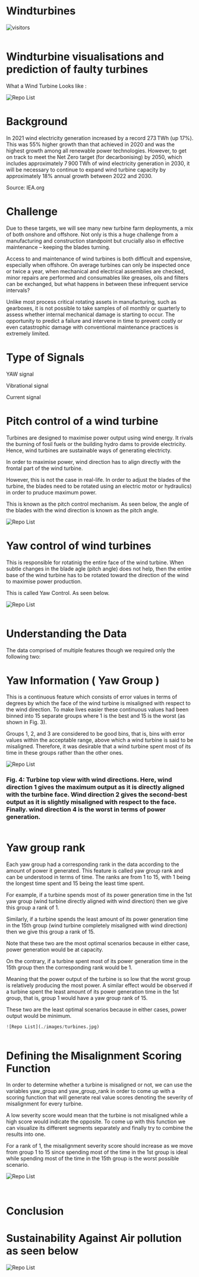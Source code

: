 # Windturbines



<!-- ![Project Views](https://komarev.com/ghpvc/?username=code-JOA&color=green)
 -->


![visitors](https://visitor-badge.laobi.icu/badge?page_id=code-JOA.visitor-badge)

```python

```

# <a id='7'>Windturbine visualisations and prediction of faulty turbines</a>

What a Wind Turbine Looks like :

![Repo List](./images/wt1.jpg)




# Background
In 2021 wind electricity generation increased by a record 273 TWh (up 17%). This was 55% higher growth than that achieved in 2020 and was the highest growth among all renewable power technologies. However, to get on track to meet the Net Zero target (for decarbonising) by 2050, which includes approximately 7 900 TWh of wind electricity generation in 2030, it will be necessary to continue to expand wind turbine capacity by approximately 18% annual growth between 2022 and 2030. 

Source: IEA.org 


# Challenge

Due to these targets, we will see many new turbine farm deployments, a mix of both onshore and offshore. Not only is this a huge challenge from a manufacturing and construction standpoint but crucially also in effective maintenance – keeping the blades turning.  

Access to and maintenance of wind turbines is both difficult and expensive, especially when offshore. On average turbines can only be inspected once or twice a year, when mechanical and electrical assemblies are checked, minor repairs are performed and consumables like greases, oils and filters can be exchanged, but what happens in between these infrequent service intervals?  

Unlike most process critical rotating assets in manufacturing, such as gearboxes, it is not possible to take samples of oil monthly or quarterly to assess whether internal mechanical damage is starting to occur. The opportunity to predict a failure and intervene in time to prevent costly or even catastrophic damage with conventional maintenance practices is extremely limited. 



# Type of Signals

YAW signal

Vibrational signal

Current signal


# Pitch control of a wind turbine

Turbines are designed to maximise power output using wind energy. It rivals the burning of fosil fuels or the building hydro dams to provide electricity. Hence, wind turbines are sustainable ways of generating electricty.

In order to maximise power, wind direction has to align directly with the frontal part of the wind turbine. 

However, this is not the case in real-life. In order to adjust the blades of the turbine, the blades need to be rotated using an electric motor or hydraulics) in order to pruduce maximum power. 

This is known as the pitch control mechanism. As seen below, the angle of the blades with the wind direction is known as the pitch angle.


![Repo List](./images/turbines_and_wind.png)






# Yaw control of wind turbines

This is responsible for rotatinig the entire face of the wind turbine. When subtle changes in the blade agle (pitch angle) does not help, then the entire base of the wind turbine has to be rotated toward the direction of the wind to maximise power production. 

This is called Yaw Control. As seen below.



![Repo List](./images/yaw_control.png)

```python

```

# Understanding the Data
The data comprised of multiple features though we required only the following two:

# Yaw Information ( Yaw Group )
This is a continuous feature which consists of error values in terms of degrees by which the face of the wind
turbine is misaligned with respect to the wind direction. To make lives easier these continuous values had been
binned into 15 separate groups where 1 is the best and 15 is the worst (as shown in Fig. 3).

Groups 1, 2, and 3 are considered to be good bins, that is, bins with error values within the acceptable 
range, above which a wind turbine is said to be misaligned. Therefore, it was desirable that a wind turbine spent
most of its time in these groups rather than the other ones.


![Repo List](./images/wind_direction.png)


### Fig. 4: Turbine top view with wind directions. Here, wind direction 1 gives the maximum output as it is directly aligned with the turbine face. Wind direction 2 gives the second-best output as it is slightly misaligned with respect to the face. Finally. wind direction 4 is the worst in terms of power generation.

```python

```

# Yaw group rank
Each yaw group had a corresponding rank in the data according to the amount of power it generated. 
This feature is called yaw group rank and can be understood in terms of time. The ranks are from 1 to 15, with 1
being the longest time spent and 15 being the least time spent.

For example, if a turbine spends most of its power generation time in the 1st yaw group (wind turbine directly 
aligned with wind direction) then we give this group a rank of 1.

Similarly, if a turbine spends the least amount of its power generation time in the 15th group (wind turbine 
completely misaligned with wind direction) then we give this group a rank of 15. 

Note that these two are the most optimal scenarios because in either case, power generation would be at capacity.

On the contrary, if a turbine spent most of its power generation time in the 15th group then the corresponding 
rank would be 1. 

Meaning that the power output of the turbine is so low that the worst group is relatively producing the most power. 
A similar effect would be observed if a turbine spent the least amount of its power generation time in the 1st 
group, that is, group 1 would have a yaw group rank of 15.

These two are the least optimal scenarios because in either cases, power output would be minimum.



```python
![Repo List](./images/turbines.jpg)

```

```python

```

# Defining the Misalignment Scoring Function
In order to determine whether a turbine is misaligned or not, we can use the variables yaw_group and 
yaw_group_rank in order to come up with a scoring function that will generate real value scores denoting the 
severity of misalignment for every turbine. 

A low severity score would mean that the turbine is not misaligned while a high score would indicate the opposite. To come up with this function we can visualize its different segments separately and finally try to combine the results into one.

For a rank of 1, the misalignment severity score should increase as we move from group 1 to 15 since spending 
most of the time in the 1st group is ideal while spending most of the time in the 15th group is the worst possible
scenario.


![Repo List](./images/Sc.png)


```python

```

```python

```

# Conclusion


# Sustainability Against Air pollution as seen below 

![Repo List](./images/turbines.jpg)








